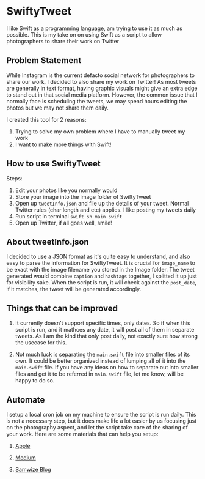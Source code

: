 # SwiftyTweet
I like Swift as a programming language, am trying to use it as much as possible. This is my take on on using Swift as a script to allow photographers to share their work on Twitter

## Problem Statement
While Instagram is the current defacto social network for photographers to share our work, I decided to also share my work on Twitter! As most tweets are generally in text format, having graphic visuals might give an extra edge to stand out in that social media platform. However, the common issue that I normally face is scheduling the tweets, we may spend hours editing the photos but we may not share them daily. 

I created this tool for 2 reasons:
1. Trying to solve my own problem where I have to manually tweet my work
2. I want to make more things with Swift!

## How to use SwiftyTweet
Steps:
1. Edit your photos like you normally would
2. Store your image into the image folder of SwiftyTweet
3. Open up `tweetInfo.json` and file up the details of your tweet. Normal Twitter rules (char length and etc) applies. I like posting my tweets daily
4. Run script in terminal `swift sh main.swift`
5. Open up Twitter, if all goes well, smile!

## About tweetInfo.json
I decided to use a JSON format as it's quite easy to understand, and also easy to parse the information for SwiftyTweet.
It is crucial for `image_name` to be exact with the image filename you stored in the Image folder. The tweet generated would combine `caption` and `hashtags` together, I splitted it up just for visibility sake. When the script is run, it will check against the `post_date`, if it matches, the tweet will be generated accordingly.

## Things that can be improved
1. It currently doesn't support specific times, only dates. So if when this script is run, and it mathces any date, it will post all of them in separate tweets. As I am the kind that only post daily, not exactly sure how strong the usecase for this.

2. Not much luck is separating the `main.swift` file into smaller files of its own. It could be better organized instead of lumping all of it into the `main.swift` file. If you have any ideas on how to separate out into smaller files and get it to be referred in `main.swift` file, let me know, will be happy to do so. 

## Automate
I setup a local cron job on my machine to ensure the script is run daily. This is not a necessary step, but it does make life a lot easier by us focusing just on the photography aspect, and let the script take care of the sharing of your work. 
Here are some materials that can help you setup:
1. [Apple]( https://developer.apple.com/library/archive/documentation/MacOSX/Conceptual/BPSystemStartup/Chapters/CreatingLaunchdJobs.html)
2. [Medium](https://medium.com/better-programming/https-medium-com-ratik96-scheduling-jobs-with-crontab-on-macos-add5a8b26c30)

3. [Samwize Blog](https://samwize.com/2018/07/07/schedule-cron-jobs-on-mac-with-crontab/)
